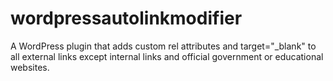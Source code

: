 # wordpressautolinkmodifier
A WordPress plugin that adds custom rel attributes and target="_blank" to all external links except internal links and official government or educational websites.
